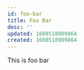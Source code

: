 ```yaml
---
id: foo-bar
title: Foo Bar
desc: ''
updated: 1608518909864
created: 1608518909864
---
```


This is foo bar

